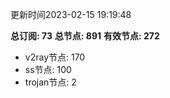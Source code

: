 更新时间2023-02-15 19:19:48

**总订阅: 73**
**总节点: 891**
**有效节点: 272**
- v2ray节点: 170
- ss节点: 100
- trojan节点: 2
